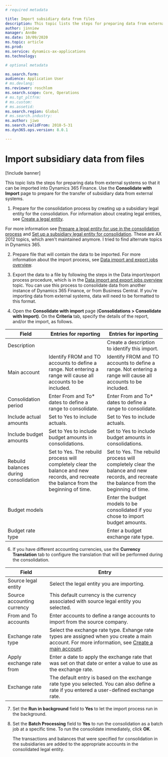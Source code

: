```yaml
---
# required metadata

title: Import subsidiary data from files
description: This topic lists the steps for preparing data from external systems to be imported to Dynamics 365 Finance.
author: jinniew
manager: AnnBe
ms.date: 10/09/2020
ms.topic: article
ms.prod: 
ms.service: dynamics-ax-applications
ms.technology: 

# optional metadata

ms.search.form: 
audience: Application User
# ms.devlang: 
ms.reviewer: roschlom
ms.search.scope: Core, Operations
# ms.tgt_pltfrm: 
# ms.custom: 
# ms.assetid: 
ms.search.region: Global
# ms.search.industry: 
ms.author: jiwo
ms.search.validFrom: 2018-5-31
ms.dyn365.ops.version: 8.0.1

---
```


# Import subsidiary data from files

[!include banner] 

This topic lists the steps for preparing data from external systems so that it can be imported into Dynamics 365 Finance. Use the **Consolidate with Import** page to prepare for the transfer of subsidiary data from external systems.

1. Prepare for the consolidation process by creating up a subsidiary legal entity for the consolidation. For information about creating legal entities, see [Create a legal entity](../../fin-ops-core/fin-ops/organization-administration/tasks/create-legal-entity.md).

For more information see [Prepare a legal entity for use in the consolidation process](prepare-company-for-consolidation.md) and [Set up a subsidiary legal entity for consolidation](set-up-subsidiary-company-for-consolidation.md). These are AX 2012 topics, which aren't maintained anymore. I tried to find alternate topics in Dynamics 365. 

2. Prepare file that will contain the data to be imported. For more information about the import process, see [Data import and export jobs overview](../../fin-ops-core/dev-itpro/data-entities/data-import-export-job.md).

3. Export the data to a file by following the steps in the Data import/export process procedure, which is in the [Data import and export jobs overview](../../fin-ops-core/dev-itpro/data-entities/data-import-export-job.md) topic. You can use this process to consolidate data from another instance of Dynamics 365 Finance, or from Business Central. If you're importing data from external systems, data will need to be formatted to this format. 

4. Open the **Consolidate with import** page (**Consolidations > Consolidate with Import)**. On the **Criteria** tab, specify the details of the report, and/or the import, as follows. 

|      Field                                   	|      Entries for    reporting                                                                                                                      	|      Entries for    inporting                                                                                                                      	|
|----------------------------------------------	|--------------------------------------------------|-----------------------------------------------|
|     Description                              	|                                                                                                                                                    	|     Create a description to identify this   import.                                                                                                	|
|     Main account                             	|     Identify FROM and TO accounts to define a   range. Not entering a range will cause all accounts to be included.                                	|     Identify FROM and TO accounts to define a   range. Not entering a range will cause all accounts to be included.                                	|
|     Consolidation period                     	|     Enter From and To* dates to define a range   to consolidate.                                                                                   	|     Enter From and To* dates to define a range   to consolidate.                                                                                   	|
|     Include actual amounts                   	|     Set to Yes to include actuals.                                                                                                                 	|     Set to Yes to include actuals.                                                                                                                 	|
|     Include budget amounts                   	|     Set to Yes to include budget amounts in   consolidations.                                                                                      	|     Set to Yes to include budget amounts in   consolidations.                                                                                      	|
|     Rebuild balances during consolidation    	|     Set to Yes. The rebuild process will   completely clear the balance and new records, and recreate the balance from   the beginning of time.    	|     Set to Yes. The rebuild process will   completely clear the balance and new records, and recreate the balance from   the beginning of time.    	|
|     Budget models                            	|                                                                                                                                                    	|     Enter the budget models to be consolidated   if you chose to import budget amounts.                                                            	|
|     Budget rate type                         	|                                                                                                                                                    	|     Enter a budget exchange rate type.                                                                                                             	|
			
6. If you have different accounting currencies, use the **Currency Translation** tab to configure the translation that will be performed during the consolidation. 

|     Field                           	|     Entry                                                   	|
|-------------------------------------	|---------------------------------------------------------------|
|     Source legal   entity           	|     Select the   legal entity you are importing.          	|
|     Source   accounting currency    	|     This default   currency is the currency associated with source legal entity you selected.                    	|
|     From and To   accounts          	|     Enter accounts   to define a range accounts to import from the source company.                                  	|
|     Exchange   rate type            	|     Select the exchange rate type. Exhange rate types are assigned when you create a main account. For more information, see [Create a main account](tasks/create-main-account.md).    	|
|     Apply   exchange rate from      	|     Enter a date   to apply the exchange rate that was set on that date or enter a value to use as the exchange rate.                                                                                                                                                                                	|
|     Exchange   rate                 	|     The default entry   is based on the exchange rate type you selected. You can also define a rate if you entered a user-defined exchange rate.                                                                                                                                                     	|

7. Set the **Run in background** field to **Yes** to let the import process run in the background.

8. Set the **Batch Processing** field to **Yes** to run the consolidation as a batch job at a specific time. To run the consolidate immediately, click **OK**. 
			
   The transactions and balances that were specified for consolidation in the subsidiaries are added to the appropriate accounts in the consolidated legal entity.



